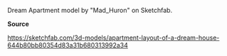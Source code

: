 Dream Apartment model by "Mad_Huron" on Sketchfab.

**Source**

https://sketchfab.com/3d-models/apartment-layout-of-a-dream-house-644b80bb80354d83a31b680313992a34
